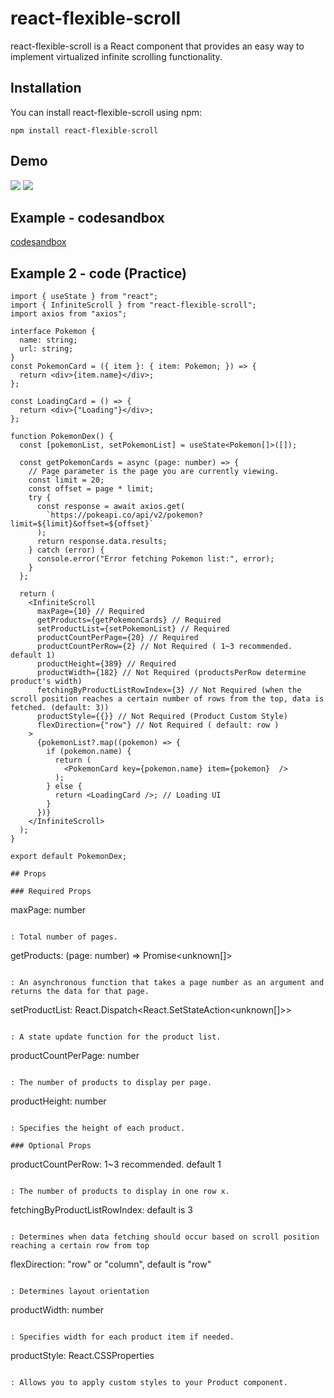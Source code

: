 # react-flexible-scroll

react-flexible-scroll is a React component that provides an easy way to implement virtualized infinite scrolling functionality.

## Installation

You can install react-flexible-scroll using npm:

```
npm install react-flexible-scroll
```

## Demo

  <img src="https://github.com/sugrace/react-flexible-scroll/assets/46946800/f4dcd25a-6a14-48b1-bc35-33418a2388e3"/>

  <img src="https://github.com/sugrace/react-flexible-scroll/assets/46946800/374464ea-18e9-414f-85c1-15d558da6c4c"/>

## Example - codesandbox

[codesandbox](https://codesandbox.io/p/sandbox/spring-meadow-y33c3q?file=%2Fsrc%2FApp.tsx%3A8%2C31)

## Example 2 - code (Practice)

```tsx
import { useState } from "react";
import { InfiniteScroll } from "react-flexible-scroll";
import axios from "axios";

interface Pokemon {
  name: string;
  url: string;
}
const PokemonCard = ({ item }: { item: Pokemon; }) => {
  return <div>{item.name}</div>;
};

const LoadingCard = () => {
  return <div>{"Loading"}</div>;
};

function PokemonDex() {
  const [pokemonList, setPokemonList] = useState<Pokemon[]>([]);

  const getPokemonCards = async (page: number) => {
    // Page parameter is the page you are currently viewing.
    const limit = 20;
    const offset = page * limit;
    try {
      const response = await axios.get(
        `https://pokeapi.co/api/v2/pokemon?limit=${limit}&offset=${offset}`
      );
      return response.data.results;
    } catch (error) {
      console.error("Error fetching Pokemon list:", error);
    }
  };

  return (
    <InfiniteScroll
      maxPage={10} // Required
      getProducts={getPokemonCards} // Required
      setProductList={setPokemonList} // Required
      productCountPerPage={20} // Required
      productCountPerRow={2} // Not Required ( 1~3 recommended. default 1)
      productHeight={389} // Required
      productWidth={182} // Not Required (productsPerRow determine product's width)
      fetchingByProductListRowIndex={3} // Not Required (when the scroll position reaches a certain number of rows from the top, data is fetched. (default: 3))
      productStyle={{}} // Not Required (Product Custom Style)
      flexDirection={"row"} // Not Required ( default: row )
    >
      {pokemonList?.map((pokemon) => {
        if (pokemon.name) {
          return (
            <PokemonCard key={pokemon.name} item={pokemon}  />
          );
        } else {
          return <LoadingCard />; // Loading UI
        }
      })}
    </InfiniteScroll>
  );
}

export default PokemonDex;

## Props

### Required Props

```

maxPage: number

```

: Total number of pages.

```

getProducts: (page: number) => Promise<unknown[]>

```

: An asynchronous function that takes a page number as an argument and returns the data for that page.

```

setProductList: React.Dispatch<React.SetStateAction<unknown[]>>

```

: A state update function for the product list.

```

productCountPerPage: number

```

: The number of products to display per page.

```

productHeight: number

```

: Specifies the height of each product.

### Optional Props

```

productCountPerRow: 1~3 recommended. default 1

```

: The number of products to display in one row x.

```

fetchingByProductListRowIndex: default is 3

```

: Determines when data fetching should occur based on scroll position reaching a certain row from top

```

flexDirection: "row" or "column", default is "row"

```

: Determines layout orientation

```

productWidth: number

```

: Specifies width for each product item if needed.

```

productStyle: React.CSSProperties

```

: Allows you to apply custom styles to your Product component.



```
